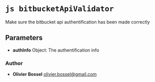 


<!-- @namespace    sugar.node.auth -->

# ```js bitbucketApiValidator ```


Make sure the bitbucket api authentification has been made correctly

## Parameters

- **authInfo**  Object: The authentification info




### Author
- **Olivier Bossel** <a href="mailto:olivier.bossel@gmail.com">olivier.bossel@gmail.com</a> 



